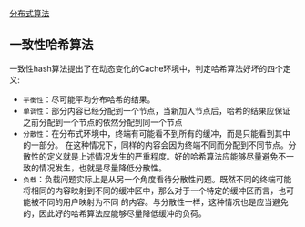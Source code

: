 [分布式算法](https://www.pdai.tech/md/algorithm/alg-domain-distribute-overview.html)
## 一致性哈希算法
一致性hash算法提出了在动态变化的Cache环境中，判定哈希算法好坏的四个定义:

- `平衡性`：尽可能平均分布哈希的结果。
- `单调性`：部分内容已经分配到一个节点，当新加入节点后，哈希的结果应保证之前分配到一个节点的依然分配到同一个节点
- `分散性`：在分布式环境中，终端有可能看不到所有的缓冲，而是只能看到其中的一部分。 在这种情况下，同样的内容会因为终端不同而分配到不同节点。分散性的定义就是上述情况发生的严重程度。好的哈希算法应能够尽量避免不一致的情况发生，也就是尽量降低分散性。
- `负载`：负载问题实际上是从另一个角度看待分散性问题。既然不同的终端可能将相同的内容映射到不同的缓冲区中，那么对于一个特定的缓冲区而言，也可能被不同的用户映射为不同 的内容。与分散性一样，这种情况也是应当避免的，因此好的哈希算法应能够尽量降低缓冲的负荷。